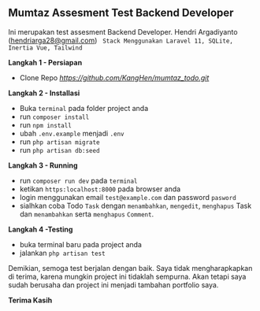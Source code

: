 ## Mumtaz Assesment Test Backend Developer

Ini merupakan test assesment Backend Developer. Hendri Argadiyanto (hendriarga28@gmail.com)
``` Stack Menggunakan Laravel 11, SQLite, Inertia Vue, Tailwind```

**Langkah 1 - Persiapan**

 - Clone Repo *https://github.com/KangHen/mumtaz_todo.git*

**Langkah 2 - Installasi**
 - Buka `terminal` pada folder project anda
 - run `composer install`
 - run `npm install`
 - ubah `.env.example` menjadi `.env`
 - run `php artisan migrate`
 - run `php artisan db:seed`

**Langkah 3 - Running**

 - run `composer run dev` pada `terminal` 
 - ketikan `https:localhost:8000` pada browser anda
 - login menggunakan email `test@example.com` dan password `pasword`
 - sialhkan coba Todo `Task` dengan `menambahkan`, `mengedit`, `menghapus` Task dan `menambahkan` serta `menghapus` `Comment`.

**Langkah 4 -Testing**

 - buka terminal baru pada project anda
 - jalankan `php artisan test`

Demikian, semoga test berjalan dengan baik.  Saya tidak mengharapkapkan di terima, karena mungkin project ini tidaklah sempurna. Akan tetapi saya sudah berusaha dan project ini menjadi tambahan portfolio saya.

**Terima Kasih**

